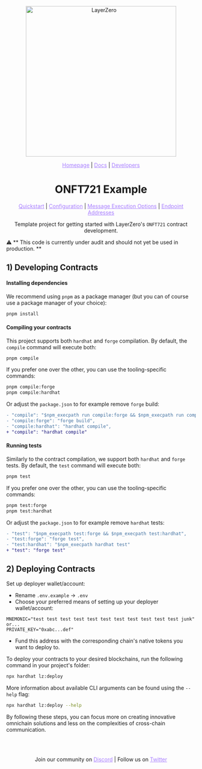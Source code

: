 <p align="center">
  <a href="https://layerzero.network">
    <img alt="LayerZero" style="width: 400px" src="https://docs.layerzero.network/img/LayerZero_Logo_White.svg"/>
  </a>
</p>

<p align="center">
  <a href="https://layerzero.network" style="color: #a77dff">Homepage</a> | <a href="https://docs.layerzero.network/" style="color: #a77dff">Docs</a> | <a href="https://layerzero.network/developers" style="color: #a77dff">Developers</a>
</p>

<h1 align="center">ONFT721 Example</h1>

<p align="center">
  <a href="https://docs.layerzero.network/v2/developers/evm/onft721/quickstart" style="color: #a77dff">Quickstart</a> | <a href="https://docs.layerzero.network/contracts/oapp-configuration" style="color: #a77dff">Configuration</a> | <a href="https://docs.layerzero.network/contracts/options" style="color: #a77dff">Message Execution Options</a> | <a href="https://docs.layerzero.network/contracts/endpoint-addresses" style="color: #a77dff">Endpoint Addresses</a>
</p>

<p align="center">Template project for getting started with LayerZero's <code>ONFT721</code> contract development.</p>

:warning: ** This code is currently under audit and should not yet be used in production. **

## 1) Developing Contracts

#### Installing dependencies

We recommend using `pnpm` as a package manager (but you can of course use a package manager of your choice):

```bash
pnpm install
```

#### Compiling your contracts

This project supports both `hardhat` and `forge` compilation. By default, the `compile` command will execute both:

```bash
pnpm compile
```

If you prefer one over the other, you can use the tooling-specific commands:

```bash
pnpm compile:forge
pnpm compile:hardhat
```

Or adjust the `package.json` to for example remove `forge` build:

```diff
- "compile": "$npm_execpath run compile:forge && $npm_execpath run compile:hardhat",
- "compile:forge": "forge build",
- "compile:hardhat": "hardhat compile",
+ "compile": "hardhat compile"
```

#### Running tests

Similarly to the contract compilation, we support both `hardhat` and `forge` tests. By default, the `test` command will execute both:

```bash
pnpm test
```

If you prefer one over the other, you can use the tooling-specific commands:

```bash
pnpm test:forge
pnpm test:hardhat
```

Or adjust the `package.json` to for example remove `hardhat` tests:

```diff
- "test": "$npm_execpath test:forge && $npm_execpath test:hardhat",
- "test:forge": "forge test",
- "test:hardhat": "$npm_execpath hardhat test"
+ "test": "forge test"
```

## 2) Deploying Contracts

Set up deployer wallet/account:

- Rename `.env.example` -> `.env`
- Choose your preferred means of setting up your deployer wallet/account:

```
MNEMONIC="test test test test test test test test test test test junk"
or...
PRIVATE_KEY="0xabc...def"
```

- Fund this address with the corresponding chain's native tokens you want to deploy to.

To deploy your contracts to your desired blockchains, run the following command in your project's folder:

```bash
npx hardhat lz:deploy
```

More information about available CLI arguments can be found using the `--help` flag:

```bash
npx hardhat lz:deploy --help
```

By following these steps, you can focus more on creating innovative omnichain solutions and less on the complexities of cross-chain communication.

<br></br>

<p align="center">
  Join our community on <a href="https://discord-layerzero.netlify.app/discord" style="color: #a77dff">Discord</a> | Follow us on <a href="https://twitter.com/LayerZero_Labs" style="color: #a77dff">Twitter</a>
</p>

<!-- // SPDX-License-Identifier: MIT

pragma solidity ^0.8.22;

import { ERC721Enumerable } from "@openzeppelin/contracts/token/ERC721/extensions/ERC721Enumerable.sol";
import { ERC721URIStorage } from "@openzeppelin/contracts/token/ERC721/extensions/ERC721URIStorage.sol";
import "@layerzerolabs/onft-evm/contracts/onft721/ONFT721.sol";

/**
 * @title MintX Contract
 * @dev MintX is an ONFT721 token that extends the functionality of the ONFT721 contract.
 */
contract MintX is ONFT721, ERC721Enumerable, ERC721URIStorage {
    uint256 private _currentTokenId;

    event NFTMinted(address indexed to, uint256 tokenId);

    constructor(
        string memory _name,
        string memory _symbol,
        address _lzEndpoint,
        address _delegate
    ) ONFT721(_name, _symbol, _lzEndpoint, _delegate) {}

    function supportsInterface(
        bytes4 interfaceId
    ) public view override(ERC721, ERC721Enumerable, ERC721URIStorage) returns (bool) {
        return super.supportsInterface(interfaceId);
    }

    function tokenURI(uint256 tokenId) public view override(ERC721, ERC721URIStorage) returns (string memory) {
        return super.tokenURI(tokenId);
    }

    function _baseURI() internal view override(ERC721, ONFT721) returns (string memory) {
        return baseTokenURI;
    }

    function approvalRequired() external pure override returns (bool) {
        return false;
    }

    function _increaseBalance(address account, uint128 amount) internal override(ERC721Enumerable, ERC721) {
        super._increaseBalance(account, amount);
    }

    function _update(
        address account,
        uint256 tokenId,
        address auth
    ) internal override(ERC721Enumerable, ERC721) returns (address) {
        return super._update(account, tokenId, auth);
    }

    function _debit(address _from, uint256 _tokenId) internal virtual {
        if (_from != ERC721.ownerOf(_tokenId)) revert OnlyNFTOwner(_from, ERC721.ownerOf(_tokenId));
        _burn(_tokenId);
    }

    function _credit(address _to, uint256 _tokenId, string memory _tokenURI) internal virtual {
        _mint(_to, _tokenId);
        _setTokenURI(_tokenId, _tokenURI);
    }

    function mintNFT(string memory _tokenURI) external {
        _currentTokenId++;
        uint256 newTokenId = _currentTokenId;
        _mint(msg.sender, newTokenId);
        _setTokenURI(newTokenId, _tokenURI);
        emit NFTMinted(msg.sender, newTokenId);
    }

    function tokensOfOwner(address _owner) external view returns (uint256[] memory) {
        uint256 tokenCount = balanceOf(_owner);
        uint256[] memory tokenIds = new uint256[](tokenCount);

        for (uint256 i = 0; i < tokenCount; i++) {
            tokenIds[i] = tokenOfOwnerByIndex(_owner, i);
        }

        return tokenIds;
    }
} -->
